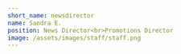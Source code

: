 ```yaml
---
short_name: newsdirector
name: Sandra E.
position: News Director<br>Promotions Director
image: /assets/images/staff/staff.png
---
```

